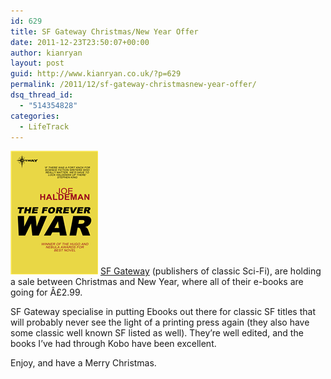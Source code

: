 ```yaml
---
id: 629
title: SF Gateway Christmas/New Year Offer
date: 2011-12-23T23:50:07+00:00
author: kianryan
layout: post
guid: http://www.kianryan.co.uk/?p=629
permalink: /2011/12/sf-gateway-christmasnew-year-offer/
dsq_thread_id:
  - "514354828"
categories:
  - LifeTrack
---
```

<img src="/assets/images/2011/12/forever_war_the.png" alt="" title="forever_war_the"   class="alignleft size-full wp-image-630" /></a> [SF Gateway](http://www.sfgateway.com/) (publishers of classic Sci-Fi), are holding a sale between Christmas and New Year, where all of their e-books are going for Â£2.99.

SF Gateway specialise in putting Ebooks out there for classic SF titles that will probably never see the light of a printing press again (they also have some classic well known SF listed as well). They’re well edited, and the books I’ve had through Kobo have been excellent.

Enjoy, and have a Merry Christmas.